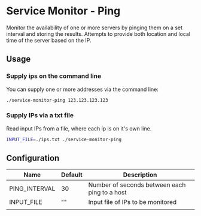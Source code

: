#  Service Monitor - Ping

Monitor the availability of one or more servers by pinging them on a set interval and storing the results.
Attempts to provide both location and local time of the server based on the IP.

## Usage

### Supply ips on the command line
You can supply one or more addresses via the command line:
```bash
./service-monitor-ping 123.123.123.123
```

### Supply IPs via a txt file
Read input IPs from a file, where each ip is on it's own line.
```bash
INPUT_FILE=./ips.txt ./service-monitor-ping
```

## Configuration
|Name|Default|Description|
|---|---|---|
|PING_INTERVAL|30|Number of seconds between each ping to a host|
|INPUT_FILE|""|Input file of IPs to be monitored|
||   |   |